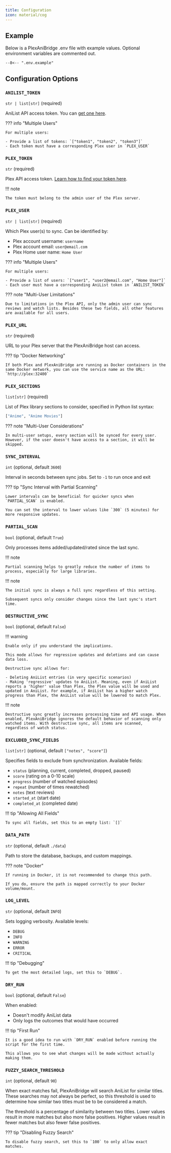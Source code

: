 ```yaml
---
title: Configuration
icon: material/cog
---
```


## Example

Below is a PlexAniBridge .env file with example values. Optional environment variables are commented out.

```env title=".env"
--8<-- ".env.example"
```

## Configuration Options

### `ANILIST_TOKEN`

`str | list[str]` (required)

AniList API access token. You can [get one here](https://anilist.co/login?apiVersion=v2&client_id=23079&response_type=token).

??? info "Multiple Users"

    For multiple users:

    - Provide a list of tokens: `["token1", "token2", "token3"]`
    - Each token must have a corresponding Plex user in `PLEX_USER`

### `PLEX_TOKEN`

`str` (required)

Plex API access token. [Learn how to find your token here](https://support.plex.tv/articles/204059436-finding-an-authentication-token-x-plex-token/).

!!! note

    The token must belong to the admin user of the Plex server.

### `PLEX_USER`

`str | list[str]` (required)

Which Plex user(s) to sync. Can be identified by:

- Plex account username: `username`
- Plex account email: `user@email.com`
- Plex Home user name: `Home User`

??? info "Multiple Users"

    For multiple users:

    - Provide a list of users: `["user1", "user2@email.com", "Home User"]`
    - Each user must have a corresponding AniList token in `ANILIST_TOKEN`

??? note "Multi-User Limitations"

    Due to limitations in the Plex API, only the admin user can sync reviews and watch lists. Besides these two fields, all other features are available for all users.

### `PLEX_URL`

`str` (required)

URL to your Plex server that the PlexAniBridge host can access.

??? tip "Docker Networking"

    If both Plex and PlexAniBridge are running as Docker containers in the same Docker network, you can use the service name as the URL: `http://plex:32400`

### `PLEX_SECTIONS`

`list[str]` (required)

List of Plex library sections to consider, specified in Python list syntax:

```python
["Anime", "Anime Movies"]
```

??? note "Multi-User Considerations"

    In multi-user setups, every section will be synced for every user. However, if the user doesn't have access to a section, it will be skipped.

### `SYNC_INTERVAL`

`int` (optional, default `3600`)

Interval in seconds between sync jobs. Set to `-1` to run once and exit

??? tip "Sync Interval with Partial Scanning"

    Lower intervals can be beneficial for quicker syncs when `PARTIAL_SCAN` is enabled.

    You can set the interval to lower values like `300` (5 minutes) for more responsive updates.

### `PARTIAL_SCAN`

`bool` (optional, default `True`)

Only processes items added/updated/rated since the last sync.

!!! note

    Partial scanning helps to greatly reduce the number of items to process, especially for large libraries.

!!! note

    The initial sync is always a full sync regardless of this setting.

    Subsequent syncs only consider changes since the last sync's start time.

### `DESTRUCTIVE_SYNC`

`bool` (optional, default `False`)

!!! warning

    Enable only if you understand the implications.

    This mode allows for regressive updates and deletions and can cause data loss.

    Destructive sync allows for:

    - Deleting AniList entries (in very specific scenarios)
    - Making 'regressive' updates to AniList. Meaning, even if AniList reports a 'higher' value than Plex, the Plex value will be used and updated in AniList. For example, if AniList has a higher watch progress than Plex, the AniList value will be lowered to match Plex.

!!! note

    Destructive sync greatly increases processing time and API usage. When enabled, PlexAniBridge ignores the default behavior of scanning only watched items. With destructive sync, all items are scanned, regardless of watch status.

### `EXCLUDED_SYNC_FIELDS`

`list[str]` (optional, default `["notes", "score"]`)

Specifies fields to exclude from synchronization. Available fields:

- `status` (planning, current, completed, dropped, paused)
- `score` (rating on a 0-10 scale)
- `progress` (number of watched episodes)
- `repeat` (number of times rewatched)
- `notes` (text reviews)
- `started_at` (start date)
- `completed_at` (completed date)

!!! tip "Allowing All Fields"

    To sync all fields, set this to an empty list: `[]`

### `DATA_PATH`

`str` (optional, default `./data`)

Path to store the database, backups, and custom mappings.

??? note "Docker"

    If running in Docker, it is not recommended to change this path.

    If you do, ensure the path is mapped correctly to your Docker volume/mount.

### `LOG_LEVEL`

`str` (optional, default `INFO`)

Sets logging verbosity. Available levels:

- `DEBUG`
- `INFO`
- `WARNING`
- `ERROR`
- `CRITICAL`

!!! tip "Debugging"

    To get the most detailed logs, set this to `DEBUG`.

### `DRY_RUN`

`bool` (optional, default `False`)

When enabled:

- Doesn't modify AniList data
- Only logs the outcomes that would have occurred

!!! tip "First Run"

    It is a good idea to run with `DRY_RUN` enabled before running the script for the first time.

    This allows you to see what changes will be made without actually making them.

### `FUZZY_SEARCH_THRESHOLD`

`int` (optional, default `90`)

When exact matches fail, PlexAniBridge will search AniList for similar titles. These searches may not always be perfect, so this threshold is used to determine how similar two titles must be to be considered a match.

The threshold is a percentage of similarity between two titles. Lower values result in more matches but also more false positives. Higher values result in fewer matches but also fewer false positives.

??? tip "Disabling Fuzzy Search"

    To disable fuzzy search, set this to `100` to only allow exact matches.

